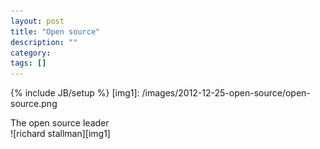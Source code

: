 ```yaml
---
layout: post
title: "Open source"
description: ""
category: 
tags: []
---
```

{% include JB/setup %}
[img1]: /images/2012-12-25-open-source/open-source.png

The open source leader  
![richard stallman][img1]